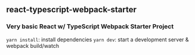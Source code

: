 ## react-typescript-webpack-starter
### Very basic React w/ TypeScript Webpack Starter Project

`yarn install`: install dependencies
`yarn dev`: start a development server & webpack build/watch
